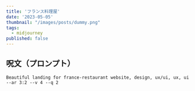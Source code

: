 ```yaml
---
title: 'フランス料理屋'
date: '2023-05-05'
thumbnail: "/images/posts/dummy.png"
tags:
  - midjourney
published: false
---
```


## 呪文（プロンプト）
```
Beautiful landing for france-restaurant website, design, ux/ui, ux, ui --ar 3:2 --v 4 --q 2
```